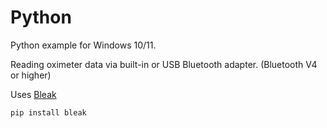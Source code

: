 # Python
Python example for Windows 10/11.

Reading oximeter data via built-in or USB Bluetooth adapter. (Bluetooth V4 or higher)

Uses [Bleak](https://bleak.readthedocs.io/en/latest/installation.html)
```
pip install bleak
```